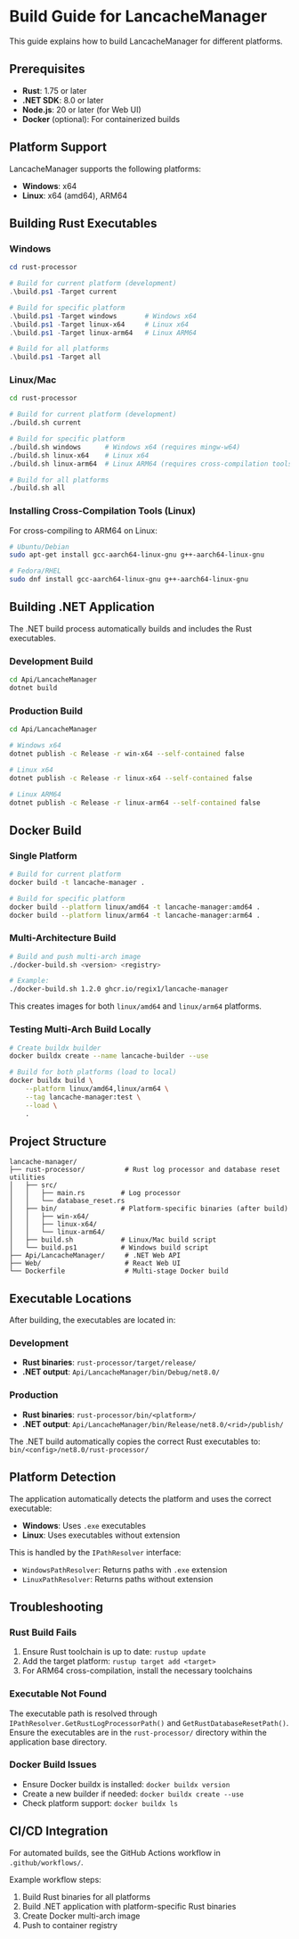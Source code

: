 # Build Guide for LancacheManager

This guide explains how to build LancacheManager for different platforms.

## Prerequisites

- **Rust**: 1.75 or later
- **.NET SDK**: 8.0 or later
- **Node.js**: 20 or later (for Web UI)
- **Docker** (optional): For containerized builds

## Platform Support

LancacheManager supports the following platforms:
- **Windows**: x64
- **Linux**: x64 (amd64), ARM64

## Building Rust Executables

### Windows

```powershell
cd rust-processor

# Build for current platform (development)
.\build.ps1 -Target current

# Build for specific platform
.\build.ps1 -Target windows       # Windows x64
.\build.ps1 -Target linux-x64     # Linux x64
.\build.ps1 -Target linux-arm64   # Linux ARM64

# Build for all platforms
.\build.ps1 -Target all
```

### Linux/Mac

```bash
cd rust-processor

# Build for current platform (development)
./build.sh current

# Build for specific platform
./build.sh windows      # Windows x64 (requires mingw-w64)
./build.sh linux-x64    # Linux x64
./build.sh linux-arm64  # Linux ARM64 (requires cross-compilation tools)

# Build for all platforms
./build.sh all
```

### Installing Cross-Compilation Tools (Linux)

For cross-compiling to ARM64 on Linux:

```bash
# Ubuntu/Debian
sudo apt-get install gcc-aarch64-linux-gnu g++-aarch64-linux-gnu

# Fedora/RHEL
sudo dnf install gcc-aarch64-linux-gnu g++-aarch64-linux-gnu
```

## Building .NET Application

The .NET build process automatically builds and includes the Rust executables.

### Development Build

```bash
cd Api/LancacheManager
dotnet build
```

### Production Build

```bash
cd Api/LancacheManager

# Windows x64
dotnet publish -c Release -r win-x64 --self-contained false

# Linux x64
dotnet publish -c Release -r linux-x64 --self-contained false

# Linux ARM64
dotnet publish -c Release -r linux-arm64 --self-contained false
```

## Docker Build

### Single Platform

```bash
# Build for current platform
docker build -t lancache-manager .

# Build for specific platform
docker build --platform linux/amd64 -t lancache-manager:amd64 .
docker build --platform linux/arm64 -t lancache-manager:arm64 .
```

### Multi-Architecture Build

```bash
# Build and push multi-arch image
./docker-build.sh <version> <registry>

# Example:
./docker-build.sh 1.2.0 ghcr.io/regix1/lancache-manager
```

This creates images for both `linux/amd64` and `linux/arm64` platforms.

### Testing Multi-Arch Build Locally

```bash
# Create buildx builder
docker buildx create --name lancache-builder --use

# Build for both platforms (load to local)
docker buildx build \
    --platform linux/amd64,linux/arm64 \
    --tag lancache-manager:test \
    --load \
    .
```

## Project Structure

```
lancache-manager/
├── rust-processor/          # Rust log processor and database reset utilities
│   ├── src/
│   │   ├── main.rs         # Log processor
│   │   └── database_reset.rs
│   ├── bin/                # Platform-specific binaries (after build)
│   │   ├── win-x64/
│   │   ├── linux-x64/
│   │   └── linux-arm64/
│   ├── build.sh            # Linux/Mac build script
│   └── build.ps1           # Windows build script
├── Api/LancacheManager/     # .NET Web API
├── Web/                     # React Web UI
└── Dockerfile               # Multi-stage Docker build
```

## Executable Locations

After building, the executables are located in:

### Development
- **Rust binaries**: `rust-processor/target/release/`
- **.NET output**: `Api/LancacheManager/bin/Debug/net8.0/`

### Production
- **Rust binaries**: `rust-processor/bin/<platform>/`
- **.NET output**: `Api/LancacheManager/bin/Release/net8.0/<rid>/publish/`

The .NET build automatically copies the correct Rust executables to:
`bin/<config>/net8.0/rust-processor/`

## Platform Detection

The application automatically detects the platform and uses the correct executable:

- **Windows**: Uses `.exe` executables
- **Linux**: Uses executables without extension

This is handled by the `IPathResolver` interface:
- `WindowsPathResolver`: Returns paths with `.exe` extension
- `LinuxPathResolver`: Returns paths without extension

## Troubleshooting

### Rust Build Fails

1. Ensure Rust toolchain is up to date: `rustup update`
2. Add the target platform: `rustup target add <target>`
3. For ARM64 cross-compilation, install the necessary toolchains

### Executable Not Found

The executable path is resolved through `IPathResolver.GetRustLogProcessorPath()` and `GetRustDatabaseResetPath()`. Ensure the executables are in the `rust-processor/` directory within the application base directory.

### Docker Build Issues

- Ensure Docker buildx is installed: `docker buildx version`
- Create a new builder if needed: `docker buildx create --use`
- Check platform support: `docker buildx ls`

## CI/CD Integration

For automated builds, see the GitHub Actions workflow in `.github/workflows/`.

Example workflow steps:
1. Build Rust binaries for all platforms
2. Build .NET application with platform-specific Rust binaries
3. Create Docker multi-arch image
4. Push to container registry
